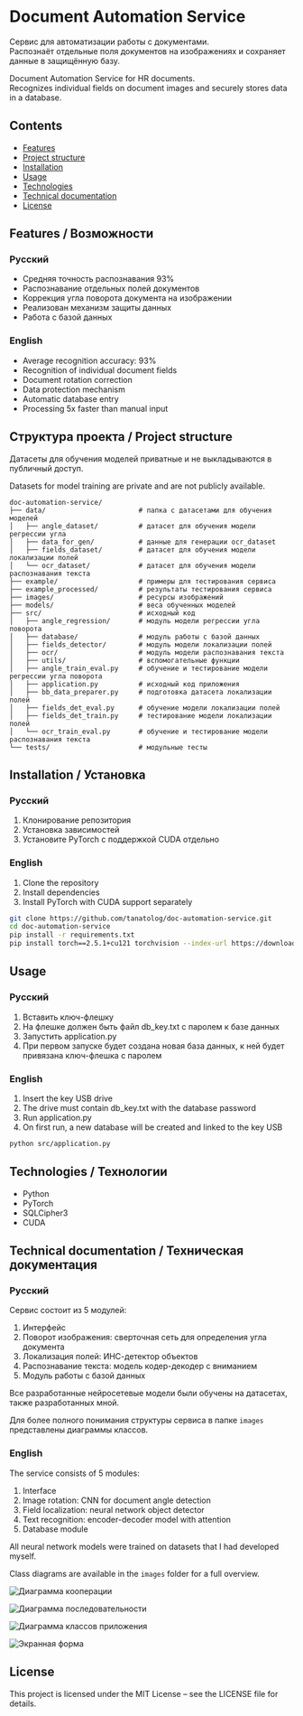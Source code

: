 # Document Automation Service

Сервис для автоматизации работы с документами.  
Распознаёт отдельные поля документов на изображениях и сохраняет данные в защищённую базу.

Document Automation Service for HR documents.  
Recognizes individual fields on document images and securely stores data in a database.

## Contents
- [Features](#features--возможности)
- [Project structure](#структура-проекта--project-structure)
- [Installation](#installation--установка)
- [Usage](#usage--использование)
- [Technologies](#technologies--технологии)
- [Technical documentation](#technical-documentation--техническая-документация)
- [License](#license)

## Features / Возможности

### Русский
- Средняя точность распознавания 93%
- Распознавание отдельных полей документов
- Коррекция угла поворота документа на изображении
- Реализован механизм защиты данных
- Работа с базой данных

### English
- Average recognition accuracy: 93%
- Recognition of individual document fields
- Document rotation correction
- Data protection mechanism
- Automatic database entry
- Processing 5x faster than manual input

## Структура проекта / Project structure
Датасеты для обучения моделей приватные и не выкладываются в публичный доступ.

Datasets for model training are private and are not publicly available.

```
doc-automation-service/
├── data/                       # папка с датасетами для обучения моделей
│   ├── angle_dataset/          # датасет для обучения модели регрессии угла
│   ├── data_for_gen/           # данные для генерации ocr_dataset
│   ├── fields_dataset/         # датасет для обучения модели локализации полей
│   └── ocr_dataset/            # датасет для обучения модели распознавания текста
├── example/                    # примеры для тестирования сервиса
├── example_processed/          # результаты тестирования сервиса
├── images/                     # ресурсы изображений
├── models/                     # веса обученных моделей
├── src/                        # исходный код
│   ├── angle_regression/       # модуль модели регрессии угла поворота
│   ├── database/               # модуль работы с базой данных
│   ├── fields_detector/        # модуль модели локализации полей
│   ├── ocr/                    # модуль модели распознавания текста
│   ├── utils/                  # вспомогательные функции
│   ├── angle_train_eval.py     # обучение и тестирование модели регрессии угла поворота
│   ├── application.py          # исходный код приложения
│   ├── bb_data_preparer.py     # подготовка датасета локализации полей
│   ├── fields_det_eval.py      # обучение модели локализации полей
│   ├── fields_det_train.py     # тестирование модели локализации полей
│   └── ocr_train_eval.py       # обучение и тестирование модели распознавания текста
└── tests/                      # модульные тесты
```

## Installation / Установка

### Русский
1. Клонирование репозитория
2. Установка зависимостей
3. Установите PyTorch с поддержкой CUDA отдельно

### English
1. Clone the repository
2. Install dependencies
3. Install PyTorch with CUDA support separately

```bash
git clone https://github.com/tanatolog/doc-automation-service.git
cd doc-automation-service
pip install -r requirements.txt
pip install torch==2.5.1+cu121 torchvision --index-url https://download.pytorch.org/whl/cu121
```

## Usage

### Русский
1. Вставить ключ-флешку
2. На флешке должен быть файл db_key.txt с паролем к базе данных
3. Запустить application.py
4. При первом запуске будет создана новая база данных, к ней будет привязана ключ-флешка с паролем

### English
1. Insert the key USB drive
2. The drive must contain db_key.txt with the database password
3. Run application.py
4. On first run, a new database will be created and linked to the key USB

```bash
python src/application.py
```

## Technologies / Технологии
- Python
- PyTorch
- SQLCipher3
- CUDA

## Technical documentation / Техническая документация

### Русский
Сервис состоит из 5 модулей:
1. Интерфейс
2. Поворот изображения: сверточная сеть для определения угла документа
3. Локализация полей: ИНС-детектор объектов
4. Распознавание текста: модель кодер-декодер с вниманием
5. Модуль работы с базой данных

Все разработанные нейросетевые модели были обучены на датасетах, также разработанных мной.

Для более полного понимания структуры сервиса в папке `images` представлены диаграммы классов.

### English
The service consists of 5 modules:
1. Interface
2. Image rotation: CNN for document angle detection
3. Field localization: neural network object detector
4. Text recognition: encoder-decoder model with attention
5. Database module

All neural network models were trained on datasets that I had developed myself.

Class diagrams are available in the `images` folder for a full overview.

![Диаграмма кооперации](images/coop_diagramm.png)

![Диаграмма последовательности](images/sequence_diagramm.png)

![Диаграмма классов приложения](images/app_class_diagramm.png)

![Экранная форма](images/form.png)

## License
This project is licensed under the MIT License – see the LICENSE file for details.